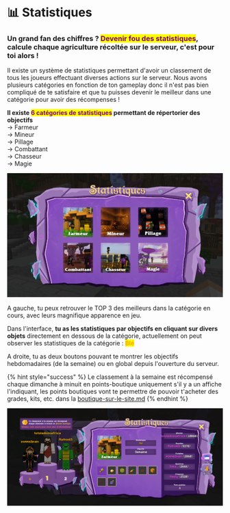 # 📊 Statistiques

### Un grand fan des chiffres ? <mark style="color:purple;">Devenir fou des statistiques</mark>, calcule chaque agriculture récoltée sur le serveur, c'est pour toi alors !

Il existe un système de statistiques permettant d'avoir un classement de tous les joueurs effectuant diverses actions sur le serveur. Nous avons plusieurs catégories en fonction de ton gameplay donc il n'est pas bien compliqué de te satisfaire et que tu puisses devenir le meilleur dans une catégorie pour avoir des récompenses !

**Il existe **<mark style="color:purple;">**6 catégories de statistiques**</mark>** permettant de répertorier des objectifs**\
\-> Farmeur\
\-> Mineur\
\-> Pillage\
\-> Combattant\
\-> Chasseur\
\-> Magie

![Interface principale de statistiques (/stats)](<../.gitbook/assets/image (89).png>)

A gauche, tu peux retrouver le TOP 3 des meilleurs dans la catégorie en cours, avec leurs magnifique apparence en jeu.

Dans l'interface, **tu as les statistiques par objectifs en cliquant sur divers objets** directement en dessous de la catégorie, actuellement on peut observer les statistiques de la catégorie : <mark style="color:orange;">**Blé**</mark>

A droite, tu as deux boutons pouvant te montrer les objectifs hebdomadaires (de la semaine) ou en global depuis l'ouverture du serveur.

{% hint style="success" %}
Le classement à la semaine est récompensé chaque dimanche à minuit en points-boutique uniquement s'il y a un affiche l'indiquant, les points boutiques vont te  permettre de pouvoir t'acheter des grades, kits, etc. dans la [boutique-sur-le-site.md](boutique-sur-le-site.md "mention")
{% endhint %}

![Interface de la catégorie "FARMEUR" de statistiques (/stats)](<../.gitbook/assets/image (29).png>)

